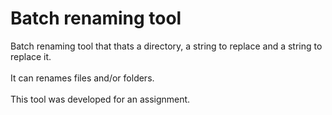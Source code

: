 # Batch renaming tool
Batch renaming tool that thats a directory, a string to replace and a string to replace it.<br><br>
It can renames files and/or folders.<br><br>
This tool was developed for an assignment.

